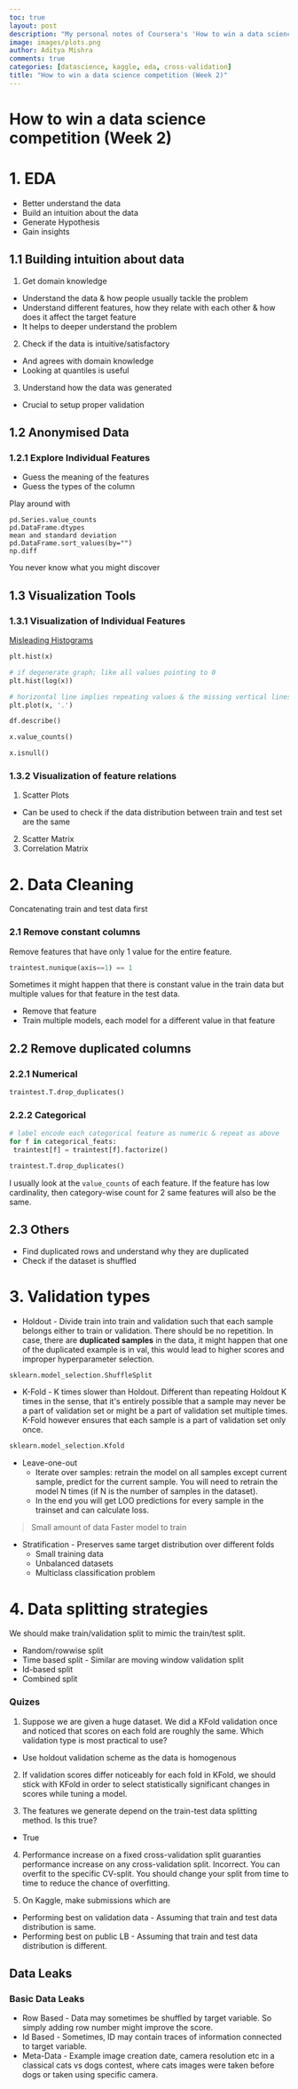 ```yaml
---
toc: true
layout: post
description: "My personal notes of Coursera's 'How to win a data science competition'. The instructors talked in detail about exploratory data analysis, validation and data splitting strategies."
image: images/plots.png
author: Aditya Mishra
comments: true
categories: [datascience, kaggle, eda, cross-validation]
title: "How to win a data science competition (Week 2)" 
---
```


# How to win a data science competition (Week 2)

# 1. EDA

* Better understand the data
* Build an intuition about the data
* Generate Hypothesis
* Gain insights

## 1.1 Building intuition about data

1. Get domain knowledge

* Understand the data & how people usually tackle the problem
* Understand different features, how they relate with each other & how does it affect the target feature
* It helps to deeper understand the problem

2. Check if the data is intuitive/satisfactory

* And agrees with domain knowledge
* Looking at quantiles is useful

3. Understand how the data was generated

* Crucial to setup proper validation

## 1.2 Anonymised Data

### 1.2.1 Explore Individual Features

- Guess the meaning of the features
- Guess the types of the column

Play around with

```
pd.Series.value_counts
pd.DataFrame.dtypes
mean and standard deviation
pd.DataFrame.sort_values(by="")
np.diff
```

You never know what you might discover

## 1.3 Visualization Tools

### 1.3.1 Visualization of Individual Features

[Misleading Histograms](https://www.dummies.com/education/math/statistics/how-histograms-can-misrepresent-statistical-data/)

```python
plt.hist(x)

# if degenerate graph; like all values pointing to 0
plt.hist(log(x))

# horizontal line implies repeating values & the missing vertical lines implies well shuffled data
plt.plot(x, '.')

df.describe()

x.value_counts()

x.isnull()
```

### 1.3.2 Visualization of feature relations

1. Scatter Plots

* Can be used to check if the data distribution between train and test set are the same

2. Scatter Matrix
3. Correlation Matrix

# 2. Data Cleaning

Concatenating train and test data first

### 2.1 Remove constant columns

Remove features that have only 1 value for the entire feature.

```python
traintest.nunique(axis==1) == 1
```

Sometimes it might happen that there is constant value in the train data but multiple values for that feature in the test data.

* Remove that feature
* Train multiple models, each model for a different value in that feature

## 2.2 Remove duplicated columns

### 2.2.1 Numerical

```python
traintest.T.drop_duplicates()
```

### 2.2.2 Categorical

```python
# label encode each categorical feature as numeric & repeat as above
for f in categorical_feats:
 traintest[f] = traintest[f].factorize()

traintest.T.drop_duplicates()
```

I usually look at the `value_counts` of each feature. If the feature has low cardinality, then category-wise count for 2 same features will also be the same.

## 2.3 Others

* Find duplicated rows and understand why they are duplicated
* Check if the dataset is shuffled

# 3. Validation types

* Holdout - Divide train into train and validation such that each sample belongs either to train or validation. There should be no repetition. In case, there are **duplicated samples** in the data, it might happen that one of the duplicated example is in val, this would lead to higher scores and improper hyperparameter selection.

```python
sklearn.model_selection.ShuffleSplit
```

* K-Fold - K times slower than Holdout. Different than repeating Holdout K times in the sense, that it's entirely possible that a sample may never be a part of validation set or might be a part of validation set multiple times. K-Fold however ensures that each sample is a part of validation set only once.

```python
sklearn.model_selection.Kfold
```

* Leave-one-out
  * Iterate over samples: retrain the model on all samples except current sample, predict for the current sample. You will need to retrain the model N times (if N is the number of samples in the dataset).
  * In the end you will get LOO predictions for every sample in the trainset and can calculate loss.

 >Small amount of data
 > Faster model to train

* Stratification - Preserves same target distribution over different folds
  * Small training data
  * Unbalanced datasets
  * Multiclass classification problem

# 4. Data splitting strategies

We should make train/validation split to mimic the train/test split.

* Random/rowwise split
* Time based split - Similar are moving window validation split
* Id-based split
* Combined split

### Quizes

1. Suppose we are given a huge dataset. We did a KFold validation once and noticed that scores on each fold are roughly the same. Which validation type is most practical to use?

* Use holdout validation scheme as the data is homogenous

2. If validation scores differ noticeably for each fold in KFold, we should stick with KFold  in order to select statistically significant changes in scores while tuning a model.

3. The features we generate depend on the train-test data splitting method. Is this true?

* True

4. Performance increase on a fixed cross-validation split guaranties performance increase on any cross-validation split. Incorrect. You can overfit to the specific CV-split. You should change your split from time to time to reduce the chance of overfitting.

5. On Kaggle, make submissions which are

* Performing best on validation data - Assuming that train and test data distribution is same.
* Performing best on public LB - Assuming that train and test data distribution is different.

## Data Leaks

### Basic Data Leaks

* Row Based - Data may sometimes be shuffled by target variable. So simply adding row number might improve the score.
* Id Based -  Sometimes, ID may contain traces of information connected to target variable.
* Meta-Data - Example image creation date, camera resolution etc in a classical cats vs dogs contest, where cats images were taken before dogs or taken using specific camera.
